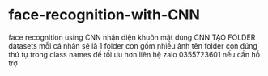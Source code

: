 # face-recognition-with-CNN
face recognition using CNN
nhận diện khuôn mặt dùng CNN
TẠO FOLDER datasets
mỗi cá nhân sẽ là 1 folder con gồm nhiều ảnh
tên folder con đúng thứ tự trong class names để tối ưu hơn
liên hệ zalo 0355723601 nếu cần hỗ trợ
